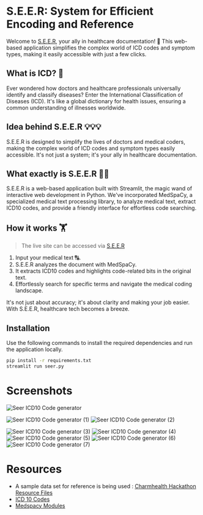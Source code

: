 # S.E.E.R: System for Efficient Encoding and Reference

Welcome to [S.E.E.R](https://whatismyicdcode.streamlit.app/), your ally in healthcare documentation! 🌟 This web-based application simplifies the complex world of ICD codes and symptom types, making it easily accessible with just a few clicks.

## What is ICD? 🤷

Ever wondered how doctors and healthcare professionals universally identify and classify diseases? Enter the International Classification of Diseases (ICD). It's like a global dictionary for health issues, ensuring a common understanding of illnesses worldwide.

## Idea behind S.E.E.R 💡💡💡

S.E.E.R is designed to simplify the lives of doctors and medical coders, making the complex world of ICD codes and symptom types easily accessible. It's not just a system; it's your ally in healthcare documentation.

## What exactly is S.E.E.R 🧑‍💻️

S.E.E.R is a web-based application built with Streamlit, the magic wand of interactive web development in Python. We've incorporated MedSpaCy, a specialized medical text processing library, to analyze medical text, extract ICD10 codes, and provide a friendly interface for effortless code searching.

## How it works 🏋
> The live site can be accessed via [S.E.E.R](https://whatismyicdcode.streamlit.app/)
1. Input your medical text 🔠.
2. S.E.E.R analyzes the document with MedSpaCy.
3. It extracts ICD10 codes and highlights code-related bits in the original text.
4. Effortlessly search for specific terms and navigate the medical coding landscape.

It's not just about accuracy; it's about clarity and making your job easier. With S.E.E.R, healthcare tech becomes a breeze.

## Installation

Use the following commands to install the required dependencies and run the application locally.

```bash
pip install -r requirements.txt
streamlit run seer.py

```
# Screenshots
![Seer  ICD10 Code generator](https://github.com/ArjunRAj77/seer/assets/23217592/f8c2042c-ae51-4b58-9db1-2824437340e9)

![Seer  ICD10 Code generator (1)](https://github.com/ArjunRAj77/seer/assets/23217592/5f4451a2-26ec-4c35-aedb-c44352c80171)
![Seer  ICD10 Code generator (2)](https://github.com/ArjunRAj77/seer/assets/23217592/1b43563e-6617-4bd9-9aa7-2ae8de34bf7b)

![Seer  ICD10 Code generator (3)](https://github.com/ArjunRAj77/seer/assets/23217592/50fa793e-2b86-4c16-ab07-4825a1b19fc8)
![Seer  ICD10 Code generator (4)](https://github.com/ArjunRAj77/seer/assets/23217592/6d0f06bf-ca09-45c7-8dad-8fb464b8b29c)
![Seer  ICD10 Code generator (5)](https://github.com/ArjunRAj77/seer/assets/23217592/4ddec96b-a54c-49d6-86bd-70a15fd603c8)
![Seer  ICD10 Code generator (6)](https://github.com/ArjunRAj77/seer/assets/23217592/396606d8-0d57-4930-a545-99af193f3347)
![Seer  ICD10 Code generator (7)](https://github.com/ArjunRAj77/seer/assets/23217592/8656b0a7-d850-4a80-993a-127e98d161f1)





# Resources

- A sample data set for reference is being used : [Charmhealth Hackathon Resource Files](https://workdrive.zohoexternal.com/external/f5c821ad2d5bf1245b2110efe1c66a2cb3db7aa4f4bd0a7dbcb617cd61c8b20e?layout=list)
- [ICD 10 Codes](https://www.cms.gov/medicare/coding-billing/icd-10-codes/2023-icd-10-cm)
- [Medspacy Modules](https://github.com/medspacy/medspacy)
